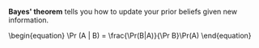 **Bayes' theorem** tells you how to update your prior beliefs given new information.

\begin{equation}
\Pr (A | B) = \frac{\Pr(B|A)}{\Pr B}\Pr(A)
\end{equation}